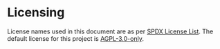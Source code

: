 # Licensing

License names used in this document are as per [SPDX License List](https://spdx.org/licenses/).
The default license for this project is [AGPL-3.0-only](LICENSE).

